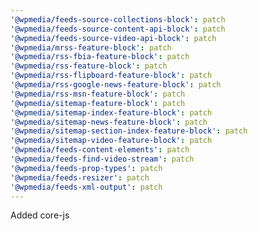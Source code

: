 ```yaml
---
'@wpmedia/feeds-source-collections-block': patch
'@wpmedia/feeds-source-content-api-block': patch
'@wpmedia/feeds-source-video-api-block': patch
'@wpmedia/mrss-feature-block': patch
'@wpmedia/rss-fbia-feature-block': patch
'@wpmedia/rss-feature-block': patch
'@wpmedia/rss-flipboard-feature-block': patch
'@wpmedia/rss-google-news-feature-block': patch
'@wpmedia/rss-msn-feature-block': patch
'@wpmedia/sitemap-feature-block': patch
'@wpmedia/sitemap-index-feature-block': patch
'@wpmedia/sitemap-news-feature-block': patch
'@wpmedia/sitemap-section-index-feature-block': patch
'@wpmedia/sitemap-video-feature-block': patch
'@wpmedia/feeds-content-elements': patch
'@wpmedia/feeds-find-video-stream': patch
'@wpmedia/feeds-prop-types': patch
'@wpmedia/feeds-resizer': patch
'@wpmedia/feeds-xml-output': patch
---
```


Added core-js
